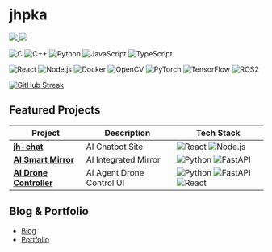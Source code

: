 <!-- 헤더 섹션: 이름과 인사말 -->


<!-- 프로필 카드 -->
# jhpka
 

<p align="start">
  <a href="https://linkedin.com/in/[YourUsername]">
    <img src="https://img.shields.io/badge/LinkedIn-0A66C2?style=for-the-badge&logo=linkedin&logoColor=white"/>
  </a>
  <a href="mailto:your-email@example.com">
    <img src="https://img.shields.io/badge/Gmail-EA4335?style=for-the-badge&logo=gmail&logoColor=white"/>
  </a>
</p>

<!-- 아이콘은 https://simpleicons.org/ 에서 찾아서 사용하세요 -->
<!-- 기술 스택 -->

![C](https://img.shields.io/badge/C-A8B9CC.svg?logo=c&logoColor=black)
![C++](https://img.shields.io/badge/C++-00599C.svg?logo=c%2B%2B&logoColor=white)
![Python](https://img.shields.io/badge/Python-3776AB?logo=python&logoColor=white)
![JavaScript](https://img.shields.io/badge/JavaScript-F7DF1E?logo=javascript&logoColor=black)
![TypeScript](https://img.shields.io/badge/TypeScript-3178C6?logo=typescript&logoColor=white)

![React](https://img.shields.io/badge/React-61DAFB?logo=react&logoColor=black)
![Node.js](https://img.shields.io/badge/Node.js-339933?logo=node.js&logoColor=white)
![Docker](https://img.shields.io/badge/Docker-2496ED?logo=docker&logoColor=white)
![OpenCV](https://img.shields.io/badge/OpenCV-5C3EE8.svg?logo=OpenCV&logoColor=white)
![PyTorch](https://img.shields.io/badge/PyTorch-EE4C2C?logo=pytorch&logoColor=white)
![TensorFlow](https://img.shields.io/badge/TensorFlow-FF6F00?logo=tensorflow&logoColor=white)
![ROS2](https://img.shields.io/badge/ROS2-22314E?logo=ros&logoColor=white)

[![GitHub Streak](https://streak-stats.demolab.com/?user=jeonghun-git)](https://git.io/streak-stats)

## **Featured Projects**
| Project | Description | Tech Stack |
|---------|-------------|------------|
| **[jh-chat](https://jhun-park.xyz)** | AI Chatbot Site | ![React](https://img.shields.io/badge/-React-61DAFB?logo=react&logoColor=black) ![Node.js](https://img.shields.io/badge/Node.js-339933?logo=node.js&logoColor=white) |
| **[AI Smart Mirror](https://github.com/jeonghun-git/capstone_mirror)** | AI Integrated Mirror | ![Python](https://img.shields.io/badge/-Python-3776AB) ![FastAPI](https://img.shields.io/badge/FastAPI-009688?style=flat&logo=fastapi&logoColor=white)
| **[AI Drone Controller](https://github.com/jeonghun-git/droneAI/tree/main)** | AI Agent Drone Control UI | ![Python](https://img.shields.io/badge/-Python-3776AB) ![FastAPI](https://img.shields.io/badge/FastAPI-009688?style=flat&logo=fastapi&logoColor=white) ![React](https://img.shields.io/badge/-React-61DAFB?logo=react&logoColor=black)


<!-- 블로그/포트폴리오 링크 -->
## **Blog & Portfolio**
- [Blog](링크)
- [Portfolio](링크)


